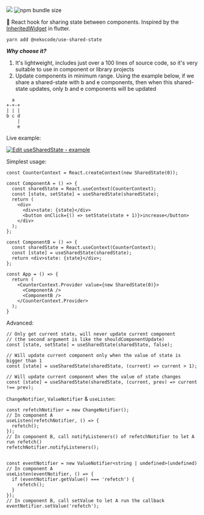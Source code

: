 [![](https://api.travis-ci.org/nekocode/use-shared-state.svg?branch=master)](https://travis-ci.org/nekocode/use-shared-state) ![npm bundle size](https://img.shields.io/bundlephobia/minzip/@nekocode/use-shared-state)

:octopus: React hook for sharing state between components. Inspired by the [InheritedWidget](https://api.flutter.dev/flutter/widgets/InheritedWidget-class.html) in flutter.

`yarn add @nekocode/use-shared-state`

***Why choose it?***

1. It's lightweight, includes just over a 100 lines of source code, so it's very suitable to use in component or library projects
2. Update components in minimum range. Using the example below, if we share a shared-state with b and e components, then when this shared-state updates, only b and e components will be updated
```
  a
+-+-+
| | |
b c d
    |
    e
```

Live example:

[![Edit useSharedState - example](https://codesandbox.io/static/img/play-codesandbox.svg)](https://codesandbox.io/s/mystifying-cray-x2gcp?fontsize=14&hidenavigation=1&theme=dark)

Simplest usage:

```tsx
const CounterContext = React.createContext(new SharedState(0));

const ComponentA = () => {
  const sharedState = React.useContext(CounterContext);
  const [state, setState] = useSharedState(sharedState);
  return (
    <div>
      <div>state: {state}</div>
      <button onClick={() => setState(state + 1)}>increase</button>
    </div>
  );
};

const ComponentB = () => {
  const sharedState = React.useContext(CounterContext);
  const [state] = useSharedState(sharedState);
  return <div>state: {state}</div>;
};

const App = () => {
  return (
    <CounterContext.Provider value={new SharedState(0)}>
      <ComponentA />
      <ComponentB />
    </CounterContext.Provider>
  );
}
```

Advanced:

```tsx
// Only get current state, will never update current component
// (the second argument is like the shouldComponentUpdate)
const [state, setState] = useSharedState(sharedState, false);

// Will update current component only when the value of state is bigger than 1
const [state] = useSharedState(sharedState, (current) => current > 1);

// Will update current component when the value of state changes
const [state] = useSharedState(sharedState, (current, prev) => current !== prev);
```

`ChangeNotifier`, `ValueNotifier` & `useListen`:

```tsx
const refetchNotifier = new ChangeNotifier();
// In component A
useListen(refetchNotifier, () => {
  refetch();
});
// In component B, call notifyListeners() of refetchNotifier to let A run refetch()
refetchNotifier.notifyListeners();


const eventNotifier = new ValueNotifier<string | undefined>(undefined)
// In component A
useListen(eventNotifier, () => {
  if (eventNotifier.getValue() === 'refetch') {
    refetch();
  }
});
// In component B, call setValue to let A run the callback
eventNotifier.setValue('refetch');
```
